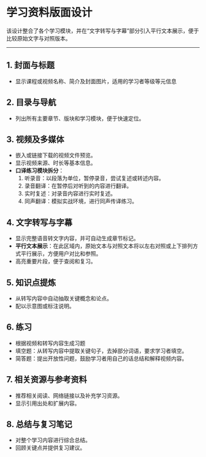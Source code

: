 # 学习资料版面设计

该设计整合了各个学习模块，并在“文字转写与字幕”部分引入平行文本展示，便于比较原始文字与对照版本。

---

## 1. 封面与标题
- 显示课程或视频名称、简介及封面图片，适用的学习者等级等元信息

## 2. 目录与导航
- 列出所有主要章节、版块和学习模块，便于快速定位。

## 3. 视频及多媒体
- 嵌入或链接下载的视频文件预览。
- 显示视频来源、时长等基本信息。
- **口译练习模块拆分**：
  1. 听录音：以段落为单位，暂停录音，尝试复述或转述内容。
  2. 录音翻译：在暂停后对听到的内容进行翻译。
  3. 实时复述：对录音内容进行实时复述。
  4. 同声翻译：模拟实战环境，进行同声传译练习。

## 4. 文字转写与字幕
- 显示完整语音转文字内容，并可自动生成章节标记。
- **平行文本展示**：在此区域内，原始文本与对照文本将以左右对照或上下排列方式平行展示，方便用户对比和参照。
- 高亮重要片段，便于查阅和复习。

## 5. 知识点提炼
- 从转写内容中自动抽取关键概念和论点。
- 配以示意图或标注说明。

## 6. 练习
- 根据视频和转写内容生成习题
- 填空题：从转写内容中提取关键句子，去掉部分词语，要求学习者填空。
- 简答题：提出开放性问题，鼓励学习者用自己的话总结和解释视频内容。



## 7. 相关资源与参考资料
- 推荐相关阅读、网络链接以及补充学习资源。
- 显示引用出处和扩展内容。

## 8. 总结与复习笔记
- 对整个学习内容进行综合总结。
- 回顾关键点并提供复习建议。
